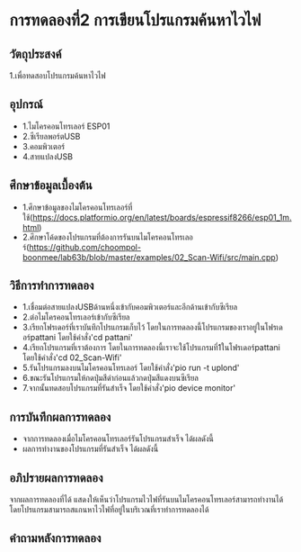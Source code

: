 # การทดลองที่2 การเขียนโปรแกรมค้นหาไวไฟ

## วัตถุประสงค์
1.เพื่อทดสอบโปรแกรมค้นหาไวไฟ

## อุปกรณ์
* 1.ไมโครคอนโทรเลอร์ ESP01
* 2.ซีเรียลพอร์ตUSB
* 3.คอมพิวเตอร์
* 4.สายแปลงUSB

## ศึกษาข้อมูลเบื้องต้น
* 1.ศึกษาข้อมูลของไมโครคอนโทรเลอร์ที่ใช้(https://docs.platformio.org/en/latest/boards/espressif8266/esp01_1m.html)
* 2.ศึกษาโค้ดของโปรแกรมที่ต้องการรันบนไมโครคอนโทรเลอร์(https://github.com/choompol-boonmee/lab63b/blob/master/examples/02_Scan-Wifi/src/main.cpp)

## วิธีการทำการทดลอง
* 1.เชื่อมต่อสายแปลงUSBด้านหนึ่งเข้ากับคอมพิวเตอร์และอีกด้านเข้ากับซีเรียล
* 2.ต่อไมโครคอนโทรเลอร์เข้ากับซีเรียล
* 3.เรียกโฟรเดอร์ที่เราบันทึกโปรแกรมเก็บไว้ โดยในการทดลองนี้โปรแกรมของเราอยู่ในโฟรเดอร์pattani โดยใช้คำสั่ง'cd pattani'
* 4.เรียกโปรแกรมที่เราต้องการ โดยในการทดลองนี้เราจะใช้โปรแกรมที่1ในโฟรเดอร์pattani โดยใช้คำสั่ง'cd 02_Scan-Wifi'
* 5.รันโปรแกรมลงบนไมโครคอนโทรเลอร์ โดยใช้คำสั่ง'pio run -t uplond'
* 6.ขณะรันโปรแกรมให้กดปุ่มสีดำก่อนแล้วกดปุ่มสีแดงบนซีเรียล
* 7.จากนั้นทดสอบโปรแกรมที่รันสำเร็จ โดยใช้คำสั่ง'pio device monitor'

## การบันทึกผลการทดลอง
* จากการทดลองเมื่อไมโครคอนโทรเลอร์รันโปรแกรมสำเร็จ ได้ผลดังนี้
* ผลการทำงานของโปรแกรมที่รันสำเร็จ ได้ผลดังนี้

## อภิปรายผลการทดลอง
จากผลการทดลองที่ได้ แสดงให้เห็นว่าโปรแกรมไวไฟที่รันบนไมโครคอนโทรเลอร์สามารถทำงานได้  โดยโปรแกรมสามารถสแกนหาไวไฟที่อยู่ในบริเวณที่เราทำการทดลองได้ 

## คำถามหลังการทดลอง




